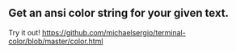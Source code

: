 Get an ansi color string for your given text.
--------

Try it out!
https://github.com/michaelsergio/terminal-color/blob/master/color.html


